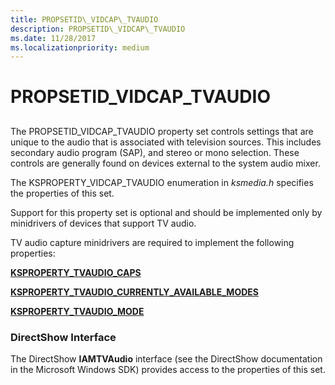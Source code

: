 ```yaml
---
title: PROPSETID\_VIDCAP\_TVAUDIO
description: PROPSETID\_VIDCAP\_TVAUDIO
ms.date: 11/28/2017
ms.localizationpriority: medium
---
```


# PROPSETID\_VIDCAP\_TVAUDIO


## <span id="ddk_propsetid_vidcap_tvaudio_ks"></span><span id="DDK_PROPSETID_VIDCAP_TVAUDIO_KS"></span>


The PROPSETID\_VIDCAP\_TVAUDIO property set controls settings that are unique to the audio that is associated with television sources. This includes secondary audio program (SAP), and stereo or mono selection. These controls are generally found on devices external to the system audio mixer.

The KSPROPERTY\_VIDCAP\_TVAUDIO enumeration in *ksmedia.h* specifies the properties of this set.

Support for this property set is optional and should be implemented only by minidrivers of devices that support TV audio.

TV audio capture minidrivers are required to implement the following properties:

[**KSPROPERTY\_TVAUDIO\_CAPS**](ksproperty-tvaudio-caps.md)

[**KSPROPERTY\_TVAUDIO\_CURRENTLY\_AVAILABLE\_MODES**](ksproperty-tvaudio-currently-available-modes.md)

[**KSPROPERTY\_TVAUDIO\_MODE**](ksproperty-tvaudio-mode.md)

### <span id="directshow_interface"></span><span id="DIRECTSHOW_INTERFACE"></span>DirectShow Interface

The DirectShow **IAMTVAudio** interface (see the DirectShow documentation in the Microsoft Windows SDK) provides access to the properties of this set.

 

 





